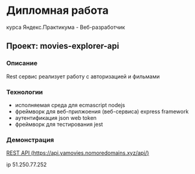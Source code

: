 # Дипломная работа 
курса Яндекс.Практикума - Веб-разработчик

## Проект: movies-explorer-api

### Описание
Rest сервис реализует работу с авторизацией и фильмами

### Технологии

* исполняемая среда для ecmascript nodejs
* фреймворк для веб-прилжоения (веб-сервиса) express framework
* аутентификация json web token
* фреймворк для тестирования jest 

### Демонстрация
[REST API (https://api.yamovies.nomoredomains.xyz/api/)](https://api.yamovies.nomoredomains.xyz/api/)

ip 51.250.77.252
